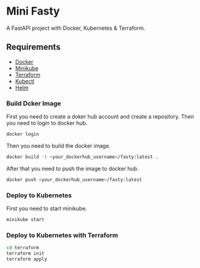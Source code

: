 # Mini Fasty
A FastAPI project with Docker, Kubernetes &amp; Terraform.

## Requirements

- [Docker](https://docs.docker.com/get-docker/)
- [Minikube](https://minikube.sigs.k8s.io/docs/start/)
- [Terraform](https://learn.hashicorp.com/tutorials/terraform/install-cli)
- [Kubectl](https://kubernetes.io/docs/tasks/tools/install-kubectl/)
- [Helm](https://helm.sh/docs/intro/install/)

### Build Dcker Image

First you need to create a doker hub account and create a repository. Then you need to login to docker hub.

```bash
docker login
```

Then you need to build the docker image.

```bash
docker build -t <your_dockerhub_username>/fasty:latest .
```

After that you need to push the image to docker hub.

```bash
docker push <your_dockerhub_username>/fasty:latest
```

### Deploy to Kubernetes

First you need to start minikube.

```bash
minikube start
```

### Deploy to Kubernetes with Terraform

```bash
cd terraform
terraform init
terraform apply
```